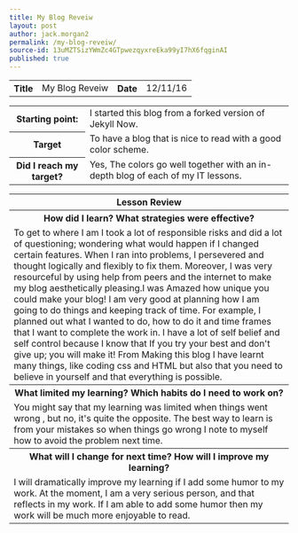 ```yaml
---
title: My Blog Reveiw
layout: post
author: jack.morgan2
permalink: /my-blog-reveiw/
source-id: 13uMZTSizYWmZc4GTpwezqyxreEka99yI7hX6fqginAI
published: true
---
```

<table>
  <tr>
    <th>Title</th>
    <td>My Blog Reveiw</td>
    <th>Date</th>
    <td>12/11/16</td>
  </tr>
</table>


<table>
  <tr>
    <th>Starting point:</th>
    <td>I started this blog from a forked version of Jekyll Now.</td>
  </tr>
  <tr>
    <th>Target</th>
    <td>To have a blog that is nice to read with a good color scheme.</td>
  </tr>
  <tr>
    <th>Did I reach my target? 
</th>
    <td>Yes, The colors go well together with an in-depth blog of each of my IT lessons.</td>
  </tr>
</table>


<table>
  <tr>
    <th>Lesson Review</th>
  </tr>
  <tr>
    <th>How did I learn? What strategies were effective? </th>
  </tr>
  <tr>
    <td>To get to where I am I  took a lot of responsible risks and did a lot of  questioning; wondering what would happen if I changed certain features. When I ran into problems, I persevered and  thought logically and flexibly  to fix them. Moreover, I was very resourceful by using help from peers and the internet to make my blog aesthetically pleasing.I was Amazed how unique you could make your blog! I am very good at planning how I am going to do things and keeping track of time. For example, I planned out what I wanted to do, how to do it and time frames that I want to complete the work in. I have a lot of self belief and self control because I know that If you try your best and don't give up; you will make it! From Making this blog I have learnt many things, like coding css and HTML but also that you need to believe in yourself and that everything is possible.</td>
  </tr>
  <tr>
    <th>What limited my learning? Which habits do I need to work on? </th>
  </tr>
  <tr>
    <td>You might say that my learning was limited when things went wrong , but no, it's quite the opposite. The best way to learn is from your mistakes so when things go wrong I note to myself how to avoid the problem next time.</td>
  </tr>
  <tr>
    <th>What will I change for next time? How will I improve my learning?</th>
  </tr>
  <tr>
    <td>I will dramatically improve my learning if I add some humor to my work. At the moment, I am a very serious person, and that reflects in my work. If I am able to add some humor then my work will be much more enjoyable to read.</td>
  </tr>
</table>


